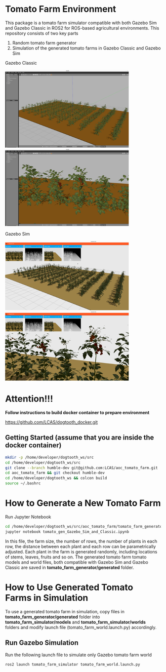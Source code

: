 # Tomato Farm Environment
This package is a tomato farm simulator compatible with both Gazebo Sim and Gazebo Classic in ROS2 for ROS-based agricultural environments. This repository consists of two key parts

1) Random tomato farm generator
2) Simulation of the generated tomato farms in Gazebo Classic and Gazebo Sim

Gazebo Classic 

<img src="docs/GazeboClassic_Farm01.png" width="400" > <img src="docs/GazeboClassic_Farm02.png" width="400" >

<!-- ![Gazebo Classic - Tomato Farm Entire Field](docs/GazeboClassic_Farm01.png?raw=true )
![Gazebo Classic - Tomato Farm Close-up View](docs/GazeboClassic_Farm02.png?raw=true )-->

Gazebo Sim

<!-- ![Gazebo Sim - Tomato Farm Entire Field](docs/GazeboSim_Farm01.png?raw=true )
![Gazebo Sim - Tomato Farm Close-up View](docs/GazeboSim_Farm02.png?raw=true )-->

<img src="docs/GazeboSim_Farm01.png" width="400" > <img src="docs/GazeboSim_Farm02.png" width="400" >

# Attention!!!

**Follow instructions to build docker container to prepare environment**

https://github.com/LCAS/dogtooth_docker.git

## Getting Started (assume that you are inside the docker container)

```bash
mkdir -p /home/developer/dogtooth_ws/src 
cd /home/developer/dogtooth_ws/src
git clone --branch humble-dev git@github.com:LCAS/aoc_tomato_farm.git
cd aoc_tomato_farm && git checkout humble-dev
cd /home/developer/dogtooth_ws && colcon build
source ~/.bashrc
```

# How to Generate a New Tomato Farm

Run Jupyter Notebook

```bash
cd /home/developer/dogtooth_ws/src/aoc_tomato_farm/tomato_farm_generator/scripts/
jupyter notebook tomato_gen_Gazebo_Sim_and_Classic.ipynb
```

In this file, the farm size, the number of rows, the number of plants in each row, the distance between each plant and each row can be parametrically adjusted. Each plant in the farm is generated randomly, including locations of stems, leaves, fruits and so on. The generated tomato farm tomato models and world files, both compatible with Gazebo Sim and Gazebo Classic are saved in **tomato_farm_generator/generated** folder. 

# How to Use Generated Tomato Farms in Simulation

To use a generated tomato farm in simulation, copy files in **tomato_farm_generator/generated** folder into **tomato_farm_simulator/models** and **tomato_farm_simulator/worlds** folders and modify launch file (tomato_farm_world.launch.py) accordingly.

## Run Gazebo Simulation

Run the following launch file to simulate only Gazebo tomato farm world

```bash
ros2 launch tomato_farm_simulator tomato_farm_world.launch.py
```

